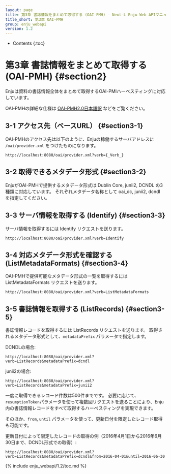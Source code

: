 ```yaml
---
layout: page
title: 第3章 書誌情報をまとめて取得する (OAI-PMH) - Next-L Enju Web APIマニュアル
title_short: 第3章 OAI-PMH
group: enju_webapi
version: 1.2
---
```


* Contents
{:toc}

第3章 書誌情報をまとめて取得する (OAI-PMH) {#section2}
==========================================

Enjuは資料の書誌情報全体をまとめて取得するOAI-PMIハーベスティングに対応しています。

OAI-PMHの詳細な仕様は [OAI-PMH2.0日本語訳](https://www.nii.ac.jp/irp/archive/translation/oai-pmh2.0/) などをご覧ください。

3-1 アクセス先（ベースURL） {#section3-1}
--------------------------

OAI-PMHのアクセス先は以下のように、Enjuの稼働するサーバアドレスに `/oai/provider.xml` をつけたものになります。

```
http://localhost:8080/oai/provider.xml?verb={_Verb_}
```

3-2 取得できるメタデータ形式 {#section3-2}
----------------------------

EnjuがOAI-PMHで提供するメタデータ形式は Dublin Core, junii2, DCNDL の3種類に対応しています。
それぞれメタデータ名称として oai_dc, junii2, dcndl を指定してください。

3-3 サーバ情報を取得する (Identify) {#section3-3}
-----------------------------------

サーバ情報を取得するには Identify リクエストを送ります。

```
http://localhost:8080/oai/provider.xml?verb=Identify
```

3-4 対応メタデータ形式を確認する (ListMetadataFormats) {#section3-4}
------------------------------------------------------

OAI-PMHで提供可能なメタデータ形式の一覧を取得するには ListMetadataFormats リクエストを送ります。

```
http://localhost:8080/oai/provider.xml?verb=ListMetadataFormats
```

3-5 書誌情報を取得する (ListRecords) {#section3-5}
------------------------------------

書誌情報レコードを取得するには ListRecords リクエストを送ります。
取得されるメタデータ形式として、`metadataPrefix` パラメータで指定します。

DCNDLの場合:
```
http://localhost:8080/oai/provider.xml?verb=ListRecords&metadataPrefix=dcndl
```

junii2の場合:
```
http://localhost:8080/oai/provider.xml?verb=ListRecords&metadataPrefix=junii2
```

一度に取得できるレコード件数は500件までです。
必要に応じて、``resumptionToken``パラメータを使って複数回リクエストを送ることにより、Enju内の書誌情報レコードをすべて取得するハーベスティングを実現できます。

そのほか、``from``, ``until`` パラメータを使って、更新日付を限定したレコード取得も可能です。

更新日付によって限定したレコードの取得の例（2016年4月1日から2016年6月30日まで、DCNDL形式での取得）:
```
http://localhost:8080/oai/provider.xml?verb=ListRecords&metadataPrefix=dcndl&from=2016-04-01&until=2016-06-30
```

{% include enju_webapi/1.2/toc.md %}
